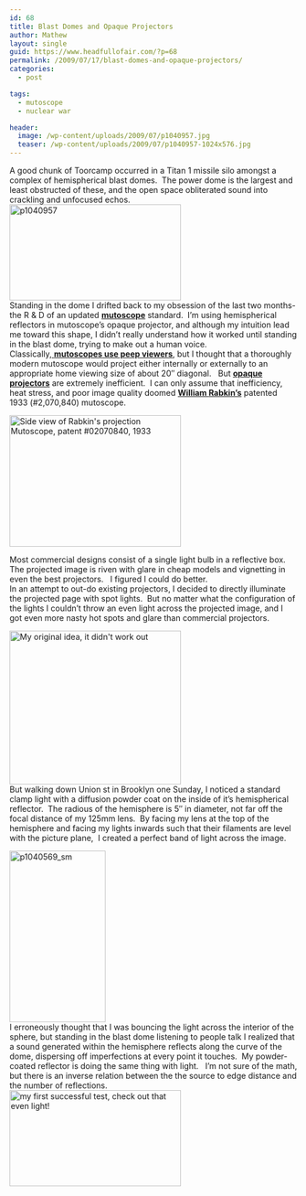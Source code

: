 ```yaml
---
id: 68
title: Blast Domes and Opaque Projectors
author: Mathew
layout: single
guid: https://www.headfullofair.com/?p=68
permalink: /2009/07/17/blast-domes-and-opaque-projectors/
categories:
  - post

tags:
  - mutoscope
  - nuclear war

header:
  image: /wp-content/uploads/2009/07/p1040957.jpg
  teaser: /wp-content/uploads/2009/07/p1040957-1024x576.jpg
---
```

A good chunk of <span><span>Toorcamp</span></span> <span>occurred</span> in a Titan 1 missile silo amongst a complex of hemispherical blast domes.  The power dome is the largest and least obstructed of these, and the open space obliterated sound into crackling and unfocused echos. [<img class="alignnone size-medium wp-image-69" title="Titan 1 Blast Dome, Toorcamp 2009" src="http://www.headfullofair.com/wp-content/uploads/2009/07/p1040957-300x168.jpg" alt="p1040957" width="300" height="168" />][1]  
Standing in the dome I drifted back to my obsession of the last two months- the R & D of an updated **[<span><span>mutoscope</span></span>][2]** standard.  I&#8217;m using hemispherical reflectors in <span><span>mutoscope&#8217;s</span></span> opaque projector, and although my intuition lead me toward this shape, I didn&#8217;t really understand how it worked until standing in the blast dome, trying to make out a human voice.  
Classically,[ **<span><span>mutoscopes</span></span> use peep viewers**][2], but I thought that a thoroughly modern <span><span>mutoscope</span></span> would project either internally or externally to an appropriate home viewing size of about 20&#8243; diagonal.   But **[opaque projectors][3]** are extremely inefficient.  I can only assume that inefficiency, heat stress, and poor image quality doomed **[William <span><span>Rabkin&#8217;s</span></span>][4]** patented 1933 (#2,070,840) <span><span>mutoscope</span></span>.

[<img class="alignnone size-medium wp-image-70" title="Side view of Rabkin's projection Mutoscope, patent #02070840, 1933" src="http://www.headfullofair.com/wp-content/uploads/2009/07/01_02070840_exp-300x230.png" alt="Side view of Rabkin's projection Mutoscope, patent #02070840, 1933" width="300" height="230" />][5]

Most commercial designs consist of a single <span>light bulb</span> in a reflective box.  The projected image is riven with glare in cheap models and <span>vignetting</span> in even the best projectors.   I figured I could do better.  
In an attempt to out-do existing projectors, I decided to directly illuminate the projected page with spot lights.  But no matter what the configuration of the lights I couldn&#8217;t throw an even light across the projected image, and I got even more nasty hot spots and glare than commercial projectors.

[<img class="alignnone size-medium wp-image-71" title="My original idea, it didn't work out" src="http://www.headfullofair.com/wp-content/uploads/2009/07/p1040354c-300x269.jpg" alt="My original idea, it didn't work out" width="300" height="269" />][6]  
But walking down Union st in Brooklyn one Sunday, I noticed a standard clamp light with a diffusion powder coat on the inside of it&#8217;s hemispherical reflector.  The <span><span>radious</span></span> of the hemisphere is 5&#8243; in diameter, not far off the focal distance of my 125mm lens.  By facing my lens at the top of the hemisphere and facing my lights inwards such that their filaments are level with the picture plane,  I created a perfect band of light across the image.

[<img class="alignnone size-medium wp-image-72" title="The prototype setup, lights flush with the image plane" src="http://www.headfullofair.com/wp-content/uploads/2009/07/p1040569_sm-168x300.jpg" alt="p1040569_sm" width="168" height="300" />][7]  
<span>I erroneously thought that I was bouncing the light across the interior of the sphere, but standing in the blast dome listening to people talk I realized that a sound generated within the hemisphere reflects along the curve of the dome, dispersing off imperfections at every point it touches.  My powder-coated reflector is doing the same thing with light.   I&#8217;m not sure of the math, but there is an inverse relation between the the source to edge distance and the number of reflections. </span>  
[<img class="alignnone size-medium wp-image-73" title="my first successful test, check out that even light!" src="http://www.headfullofair.com/wp-content/uploads/2009/07/p1040567_sm-300x168.jpg" alt="my first successful test, check out that even light!" width="300" height="168" />][8]

 [1]: /wp-content/uploads/2009/07/p1040957.jpg
 [2]: h/2009/05/17/what-the-butler-saw/
 [3]: http://www.luikerwaal.com/newframe_uk.htm?/epidia_uk.htm
 [4]: http://www.time.com/time/magazine/article/0,9171,711649-1,00.html
 [5]: /wp-content/uploads/2009/07/01_02070840_exp.png
 [6]: /wp-content/uploads/2009/07/p1040354c.jpg
 [7]: /wp-content/uploads/2009/07/p1040569_sm.jpg
 [8]: /wp-content/uploads/2009/07/p1040567_sm.jpg